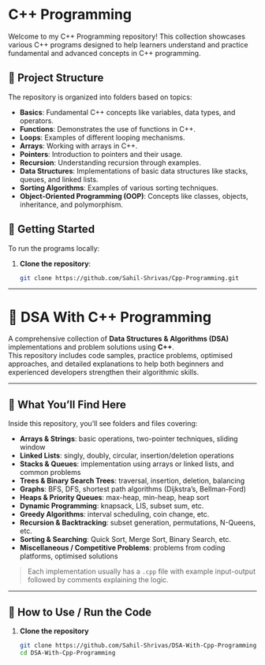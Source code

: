 # C++ Programming

Welcome to my C++ Programming repository! This collection showcases various C++ programs designed to help learners understand and practice fundamental and advanced concepts in C++ programming.

## 📂 Project Structure

The repository is organized into folders based on topics:

- **Basics**: Fundamental C++ concepts like variables, data types, and operators.
- **Functions**: Demonstrates the use of functions in C++.
- **Loops**: Examples of different looping mechanisms.
- **Arrays**: Working with arrays in C++.
- **Pointers**: Introduction to pointers and their usage.
- **Recursion**: Understanding recursion through examples.
- **Data Structures**: Implementations of basic data structures like stacks, queues, and linked lists.
- **Sorting Algorithms**: Examples of various sorting techniques.
- **Object-Oriented Programming (OOP)**: Concepts like classes, objects, inheritance, and polymorphism.

## 🚀 Getting Started

To run the programs locally:

1. **Clone the repository**:

   ```bash
   git clone https://github.com/Sahil-Shrivas/Cpp-Programming.git


---


# 📘 DSA With C++ Programming

A comprehensive collection of **Data Structures & Algorithms (DSA)** implementations and problem solutions using **C++**.  
This repository includes code samples, practice problems, optimised approaches, and detailed explanations to help both beginners and experienced developers strengthen their algorithmic skills.

---

## 🧭 What You’ll Find Here

Inside this repository, you’ll see folders and files covering:

- **Arrays & Strings**: basic operations, two-pointer techniques, sliding window  
- **Linked Lists**: singly, doubly, circular, insertion/deletion operations  
- **Stacks & Queues**: implementation using arrays or linked lists, and common problems  
- **Trees & Binary Search Trees**: traversal, insertion, deletion, balancing  
- **Graphs**: BFS, DFS, shortest path algorithms (Dijkstra’s, Bellman-Ford)  
- **Heaps & Priority Queues**: max-heap, min-heap, heap sort  
- **Dynamic Programming**: knapsack, LIS, subset sum, etc.  
- **Greedy Algorithms**: interval scheduling, coin change, etc.  
- **Recursion & Backtracking**: subset generation, permutations, N-Queens, etc.  
- **Sorting & Searching**: Quick Sort, Merge Sort, Binary Search, etc.  
- **Miscellaneous / Competitive Problems**: problems from coding platforms, optimised solutions  

> Each implementation usually has a `.cpp` file with example input-output followed by comments explaining the logic.

---

## 🚀 How to Use / Run the Code

1. **Clone the repository**
   ```bash
   git clone https://github.com/Sahil-Shrivas/DSA-With-Cpp-Programming.git
   cd DSA-With-Cpp-Programming

